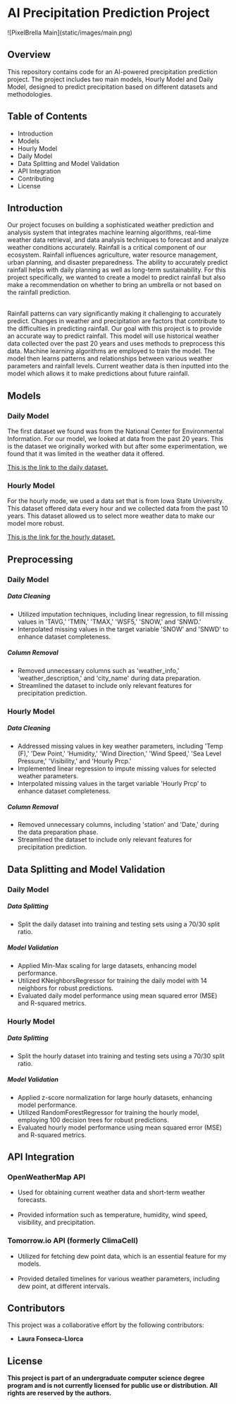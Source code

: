 <h1>
      AI Precipitation Prediction Project
</h1>
![PixelBrella Main](static/images/main.png)
<h2>Overview</h2>
<body>This repository contains code for an AI-powered precipitation prediction project. The project includes two main models, Hourly Model and Daily Model, designed to predict precipitation based on different datasets and methodologies.</body>

<h2> Table of Contents</h2>
<body><ul>
      <li>Introduction</li>
       <li>Models</li>
       <li>Hourly Model</li>
       <li>Daily Model</li>
       <li>Data Splitting and Model Validation</li>
       <li>API Integration</li>
       <li>Contributing</li>
       <li>License</li>
</ul>
</body>
<h2>Introduction</h2>
<body>Our project focuses on building a sophisticated weather prediction and analysis system that integrates machine learning algorithms, real-time weather data retrieval, and data analysis techniques to forecast and analyze weather conditions accurately. Rainfall is a critical component of our ecosystem. Rainfall influences agriculture, water resource management, urban planning, and disaster preparedness. The ability to accurately predict rainfall helps with daily planning as well as long-term sustainability. For this project specifically, we wanted to create a model to predict rainfall but also make a recommendation on whether to bring an umbrella or not based on the rainfall prediction.
<br />
<br />
      
Rainfall patterns can vary significantly making it challenging to accurately predict. Changes in weather and precipitation are factors that contribute to the difficulties in predicting rainfall. Our goal with this project is to provide an accurate way to predict rainfall. This model will use historical weather data collected over the past 20 years and uses methods to preprocess this data. Machine learning algorithms are employed to train the model. The model then learns patterns and relationships between various weather parameters and rainfall levels. Current weather data is then inputted into the model which allows it to make predictions about future rainfall.​</body>
<h2>Models</h2>
<h3>Daily Model</h3>
The first dataset we found was from the National Center for Environmental Information. For our model, we looked at data from the past 20 years. This is the dataset we originally worked with but after some experimentation, we found that it was limited in the weather data it offered.​


<a href="https://www.ncdc.noaa.gov/cdo-web/search">This is the link to the daily dataset.</a>

<h3>Hourly Model</h3>
For the hourly mode, we used a data set that is from Iowa State University. This dataset offered data every hour and we collected data from the past 10 years​. This dataset allowed us to select more weather data to make our model more robust.

<a href="https://mesonet.agron.iastate.edu/request/download.phtml">This is the link for the hourly dataset. </a>

<h2>Preprocessing</h2>
<h3>Daily Model</h3>
<h5>Data Cleaning</h5>
<ul>
    <li>Utilized imputation techniques, including linear regression, to fill missing values in 'TAVG,' 'TMIN,' 'TMAX,' 'WSF5,' 'SNOW,' and 'SNWD.'</li>
    <li>Interpolated missing values in the target variable 'SNOW' and 'SNWD' to enhance dataset completeness.</li>
</ul>
<h5>Column Removal</h5>
<ul>
    <li>Removed unnecessary columns such as 'weather_info,' 'weather_description,' and 'city_name' during data preparation.</li>
    <li>Streamlined the dataset to include only relevant features for precipitation prediction.</li>
</ul>
<h3>Hourly Model</h3>
<h5>Data Cleaning</h5>
<ul>
    <li>Addressed missing values in key weather parameters, including 'Temp (F),' 'Dew Point,' 'Humidity,' 'Wind Direction,' 'Wind Speed,' 'Sea Level Pressure,' 'Visibility,' and 'Hourly Prcp.'</li>
    <li>Implemented linear regression to impute missing values for selected weather parameters.</li>
    <li>Interpolated missing values in the target variable 'Hourly Prcp' to enhance dataset completeness.</li>
</ul>
<h5>Column Removal</h5>
<ul>
    <li>Removed unnecessary columns, including 'station' and 'Date,' during the data preparation phase.</li>
    <li>Streamlined the dataset to include only relevant features for precipitation prediction.</li>
</ul>
<h2>Data Splitting and Model Validation</h2>
<body>
     <h3>Daily Model</h3>
<h5>Data Splitting</h5>
<ul>
    <li>Split the daily dataset into training and testing sets using a 70/30 split ratio.</li>
</ul>
<h5>Model Validation</h5>
<ul>
    <li>Applied Min-Max scaling for large datasets, enhancing model performance.</li>
    <li>Utilized KNeighborsRegressor for training the daily model with 14 neighbors for robust predictions.</li>
    <li>Evaluated daily model performance using mean squared error (MSE) and R-squared metrics.</li>
</ul>
<h3>Hourly Model</h3>
<h5>Data Splitting</h5>
<ul>
    <li>Split the hourly dataset into training and testing sets using a 70/30 split ratio.</li>
</ul>
<h5>Model Validation</h5>
<ul>
    <li>Applied z-score normalization for large hourly datasets, enhancing model performance.</li>
    <li>Utilized RandomForestRegressor for training the hourly model, employing 100 decision trees for robust predictions.</li>
    <li>Evaluated hourly model performance using mean squared error (MSE) and R-squared metrics.</li>
</ul>
</body>
<h2>API Integration</h2>
<h3>OpenWeatherMap API</h3>
<body>
      <ul>
            <li>Used for obtaining current weather data and short-term weather forecasts.</li>​
            <li>Provided information such as temperature, humidity, wind speed, visibility, and precipitation.</li>
      </ul>
</body>
<h3>Tomorrow.io API (formerly ClimaCell)</h3>
<body>
        <ul>
            <li>Utilized for fetching dew point data, which is an essential feature for my models.</li>​
            <li>Provided detailed timelines for various weather parameters, including dew point, at different intervals.</li>
      </ul>
</body>


<h2>Contributors</h2>
<p>This project was a collaborative effort by the following contributors:</p>

<ul>
   <li><strong>Laura Fonseca-Llorca</li>
</ul>

<h2>License</h2>
This project is part of an undergraduate computer science degree program and is not currently licensed for public use or distribution. All rights are reserved by the authors.
